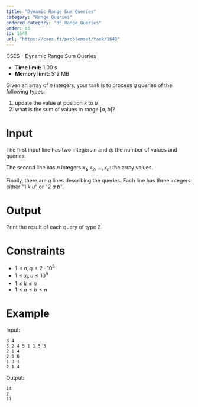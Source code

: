 ```yaml
---
title: "Dynamic Range Sum Queries"
category: "Range Queries"
ordered_category: "05_Range_Queries"
order: 03
id: 1648
url: "https://cses.fi/problemset/task/1648"
---
```


CSES - Dynamic Range Sum Queries

  * **Time limit:** 1.00 s
  * **Memory limit:** 512 MB

Given an array of $n$ integers, your task is to process $q$ queries of the
following types:

  1. update the value at position $k$ to $u$
  2. what is the sum of values in range $[a,b]$?

# Input

The first input line has two integers $n$ and $q$: the number of values and
queries.

The second line has $n$ integers $x_1,x_2,\dots,x_n$: the array values.

Finally, there are $q$ lines describing the queries. Each line has three
integers: either "$1$ $k$ $u$" or "$2$ $a$ $b$".

# Output

Print the result of each query of type 2.

# Constraints

  * $1 \le n,q \le 2 \cdot 10^5$
  * $1 \le x_i, u \le 10^9$
  * $1 \le k \le n$
  * $1 \le a \le b \le n$

# Example

Input:

    
    
    8 4
    3 2 4 5 1 1 5 3
    2 1 4
    2 5 6
    1 3 1
    2 1 4
    

Output:

    
    
    14
    2
    11
    

